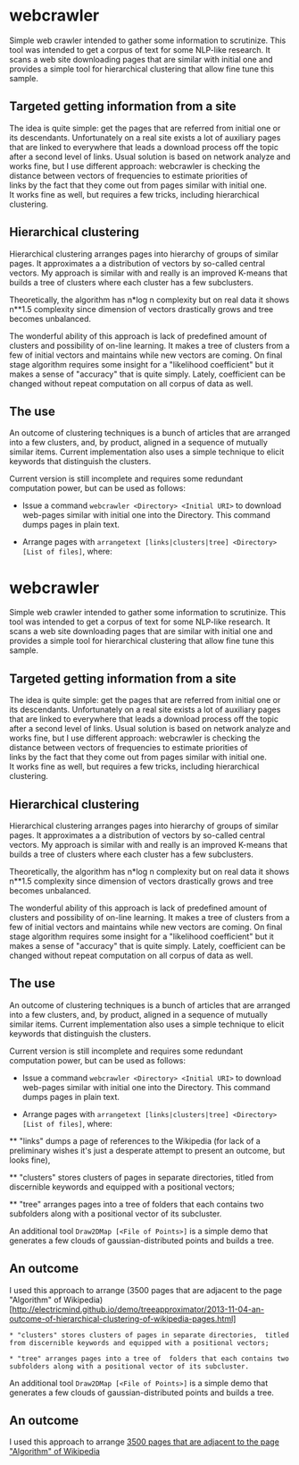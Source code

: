 webcrawler
==========

Simple web crawler intended to gather some information to scrutinize. This tool 
was intended to get a corpus of text for some NLP-like research. It
scans a web site downloading pages that are similar with initial one and provides a 
simple tool for hierarchical clustering that allow fine tune this sample.


Targeted getting information from a site
-----------------------------------------
The idea is quite simple: get the pages that are referred from initial one
or its descendants. Unfortunately on a real site exists a lot of auxiliary 
pages that are linked to everywhere that leads a download process  off the 
topic after a second level of links. Usual solution is based on network 
analyze and works fine, but I use different approach: webcrawler is checking
the distance between vectors of frequencies to estimate  priorities of  
links by the fact that they come out from pages similar with initial one.  
It works fine as well, but requires a few tricks, including hierarchical
clustering.
 
Hierarchical clustering
-------------------------
Hierarchical clustering arranges pages into hierarchy of groups of
similar pages. It approximates a a distribution of vectors by so-called 
central vectors. My approach is similar with and really is 
an improved K-means that builds a tree of clusters 
where each cluster has a few subclusters. 
 
Theoretically,  the algorithm has n*log n complexity but on real data it 
shows n**1.5 complexity since dimension of vectors drastically grows 
and tree becomes unbalanced.
 
The wonderful ability of this approach is lack of predefined amount of clusters 
and possibility of on-line learning. It makes a tree of clusters from a few of 
initial vectors and maintains while new vectors are coming.  On final stage 
algorithm requires some insight for a "likelihood coefficient" but it makes
 a sense of "accuracy" that is quite simply. Lately, coefficient can be changed 
 without repeat computation on all corpus of data as well.

The use
-------
An outcome of clustering techniques is a bunch of articles that are arranged 
into a few clusters, and, by product, aligned in a sequence of mutually similar
items. Current implementation also uses a simple technique to elicit keywords
that distinguish the clusters.

Current version is still incomplete and requires some redundant computation
power, but can be used as follows:

 * Issue a command `webcrawler <Directory> <Initial URI>` to download 
 web-pages similar with initial one into the Directory. This command dumps pages
 in plain text.

 * Arrange pages with `arrangetext [links|clusters|tree] <Directory> [List of files]`, where:

webcrawler
==========

Simple web crawler intended to gather some information to scrutinize. This tool 
was intended to get a corpus of text for some NLP-like research. It
scans a web site downloading pages that are similar with initial one and provides a 
simple tool for hierarchical clustering that allow fine tune this sample.


Targeted getting information from a site
-----------------------------------------
The idea is quite simple: get the pages that are referred from initial one
or its descendants. Unfortunately on a real site exists a lot of auxiliary 
pages that are linked to everywhere that leads a download process  off the 
topic after a second level of links. Usual solution is based on network 
analyze and works fine, but I use different approach: webcrawler is checking
the distance between vectors of frequencies to estimate  priorities of  
links by the fact that they come out from pages similar with initial one.  
It works fine as well, but requires a few tricks, including hierarchical
clustering.
 
Hierarchical clustering
-------------------------
Hierarchical clustering arranges pages into hierarchy of groups of
similar pages. It approximates a a distribution of vectors by so-called 
central vectors. My approach is similar with and really is 
an improved K-means that builds a tree of clusters 
where each cluster has a few subclusters. 
 
Theoretically,  the algorithm has n*log n complexity but on real data it 
shows n**1.5 complexity since dimension of vectors drastically grows 
and tree becomes unbalanced.
 
The wonderful ability of this approach is lack of predefined amount of clusters 
and possibility of on-line learning. It makes a tree of clusters from a few of 
initial vectors and maintains while new vectors are coming.  On final stage 
algorithm requires some insight for a "likelihood coefficient" but it makes
 a sense of "accuracy" that is quite simply. Lately, coefficient can be changed 
 without repeat computation on all corpus of data as well.

The use
-------
An outcome of clustering techniques is a bunch of articles that are arranged 
into a few clusters, and, by product, aligned in a sequence of mutually similar
items. Current implementation also uses a simple technique to elicit keywords
that distinguish the clusters.

Current version is still incomplete and requires some redundant computation
power, but can be used as follows:

 * Issue a command `webcrawler <Directory> <Initial URI>` to download 
 web-pages similar with initial one into the Directory. This command dumps pages
 in plain text.
  
 * Arrange pages with `arrangetext [links|clusters|tree] <Directory> [List of files]`,
 where:
 
  
  ** "links" dumps a page of references to the Wikipedia (for lack of a 
  preliminary wishes it's just a desperate attempt to present an outcome, but looks fine),
   
  ** "clusters" stores clusters of pages in separate directories, 
  titled from discernible keywords and equipped with a positional vectors;
    
  ** "tree" arranges pages into a tree of  folders that each contains two 
  subfolders along with a positional vector of its subcluster.
   
An additional tool `Draw2DMap [<File of Points>]` is a simple demo that 
generates a few clouds of gaussian-distributed points and builds a tree.

An outcome
-----------
I used this approach to arrange (3500 pages that are adjacent to the page 
"Algorithm" of Wikipedia)[http://electricmind.github.io/demo/treeapproximator/2013-11-04-an-outcome-of-hierarchical-clustering-of-wikipedia-pages.html]





    * "clusters" stores clusters of pages in separate directories,  titled from discernible keywords and equipped with a positional vectors;

    * "tree" arranges pages into a tree of  folders that each contains two subfolders along with a positional vector of its subcluster.
   
An additional tool `Draw2DMap [<File of Points>]` is a simple demo that 
generates a few clouds of gaussian-distributed points and builds a tree.

An outcome
-----------
I used this approach to arrange 
[3500 pages that are adjacent to the page "Algorithm" of Wikipedia](http://electricmind.github.io/demo/treeapproximator/2013-11-04-an-outcome-of-hierarchical-clustering-of-wikipedia-pages.html)




